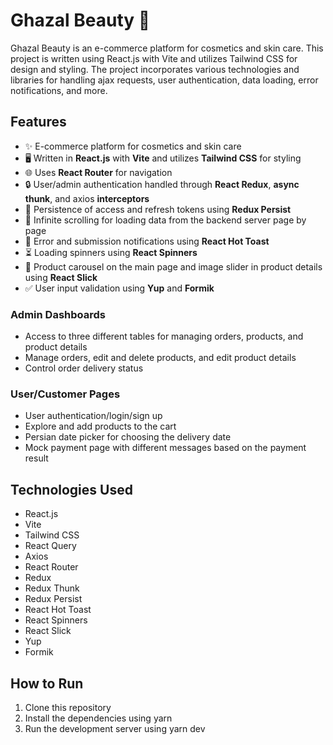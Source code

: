 # Ghazal Beauty 💄

Ghazal Beauty is an e-commerce platform for cosmetics and skin care. This project is written using React.js with Vite and utilizes Tailwind CSS for design and styling. The project incorporates various technologies and libraries for handling ajax requests, user authentication, data loading, error notifications, and more.

## Features

- ✨ E-commerce platform for cosmetics and skin care
- 🖥 Written in **React.js** with **Vite** and utilizes **Tailwind CSS** for styling
- 🌐 Uses **React Router** for navigation
- 🔒 User/admin authentication handled through **React Redux**, **async thunk**, and axios **interceptors**
- 💾 Persistence of access and refresh tokens using **Redux Persist**
- 🔄 Infinite scrolling for loading data from the backend server page by page
- 🚨 Error and submission notifications using **React Hot Toast**
- ⏳ Loading spinners using **React Spinners**
- 🌈 Product carousel on the main page and image slider in product details using **React Slick**
- ✅ User input validation using **Yup** and **Formik**

### Admin Dashboards

- Access to three different tables for managing orders, products, and product details
- Manage orders, edit and delete products, and edit product details
- Control order delivery status

### User/Customer Pages

- User authentication/login/sign up
- Explore and add products to the cart
- Persian date picker for choosing the delivery date
- Mock payment page with different messages based on the payment result

## Technologies Used

- React.js
- Vite
- Tailwind CSS
- React Query
- Axios
- React Router
- Redux
- Redux Thunk
- Redux Persist
- React Hot Toast
- React Spinners
- React Slick
- Yup
- Formik

## How to Run

1. Clone this repository
2. Install the dependencies using yarn
3. Run the development server using yarn dev
